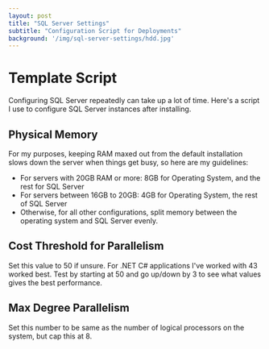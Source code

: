 ```yaml
---
layout: post
title: "SQL Server Settings"
subtitle: "Configuration Script for Deployments"
background: '/img/sql-server-settings/hdd.jpg'
---
```


# Template Script
Configuring SQL Server repeatedly can take up a lot of time.  Here's a script I use to configure SQL Server instances after installing.
<script src="https://gist.github.com/pnvnd/690146b33c353daafc51042aac3520bb.js"></script>

## Physical Memory
For my purposes, keeping RAM maxed out from the default installation slows down the server when things get busy, so here are my guidelines:
- For servers with 20GB RAM or more: 8GB for Operating System, and the rest for SQL Server
- For servers between 16GB to 20GB: 4GB for Operating System, the rest of SQL Server
- Otherwise, for all other configurations, split memory between the operating system and SQL Server evenly.

## Cost Threshold for Parallelism
Set this value to 50 if unsure.  For .NET C# applications I've worked with 43 worked best.  Test by starting at 50 and go up/down by 3 to see what values gives the best performance.

## Max Degree Parallelism
Set this number to be same as the number of logical processors on the system, but cap this at 8.